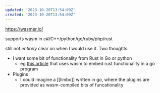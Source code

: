 ```yaml
---
updated: '2023-10-20T13:54:09Z'
created: '2023-10-20T13:54:09Z'
---
```

https://wasmer.io/

supports wasm in c#/C++/python/go/ruby/php/rust

still not _entirely_ clear on when I would use it. Two thoughts:

- I want some bit of functionality from Rust in Go or python
	- eg [this article](https://xeiaso.net/blog/carcinization-golang) that uses wasm to embed rust functionality in a go program
- Plugins
	- I could imagine a [[limbo]] written in go, where the plugins are provided as wasm-compiled bits of funcationality